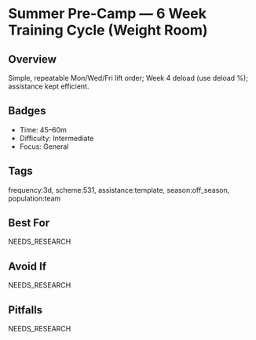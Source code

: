 # Summer Pre-Camp — 6 Week Training Cycle (Weight Room)

## Overview
Simple, repeatable Mon/Wed/Fri lift order; Week 4 deload (use deload %); assistance kept efficient.

## Badges
- Time: 45–60m
- Difficulty: Intermediate
- Focus: General

## Tags
frequency:3d, scheme:531, assistance:template, season:off_season, population:team

## Best For
NEEDS_RESEARCH

## Avoid If
NEEDS_RESEARCH

## Pitfalls
NEEDS_RESEARCH
